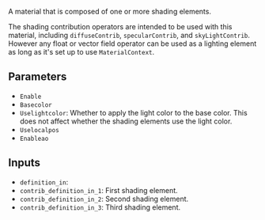 A material that is composed of one or more shading elements.

The shading contribution operators are intended to be used with this material,
including `diffuseContrib`, `specularContrib`, and `skyLightContrib`.
However any float or vector field operator can be used as a lighting element as long
as it's set up to use `MaterialContext`.

## Parameters

* `Enable`
* `Basecolor`
* `Uselightcolor`: Whether to apply the light color to the base color. This does not affect whether the shading elements use the light color.
* `Uselocalpos`
* `Enableao`

## Inputs

* `definition_in`: 
* `contrib_definition_in_1`:  First shading element.
* `contrib_definition_in_2`:  Second shading element.
* `contrib_definition_in_3`:  Third shading element.